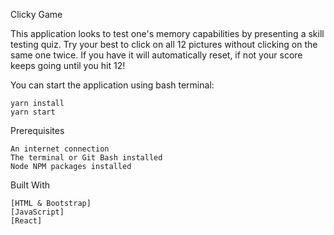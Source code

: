 Clicky Game

This application looks to test one's memory capabilities by presenting a skill testing quiz. Try your best to click on all 12 pictures without clicking on the same one twice. If you have it will automatically reset, if not your score keeps going until you hit 12!


You can start the application using bash terminal:
 
	yarn install
	yarn start

Prerequisites

	An internet connection
	The terminal or Git Bash installed
	Node NPM packages installed

Built With

	[HTML & Bootstrap]
	[JavaScript]
	[React]

